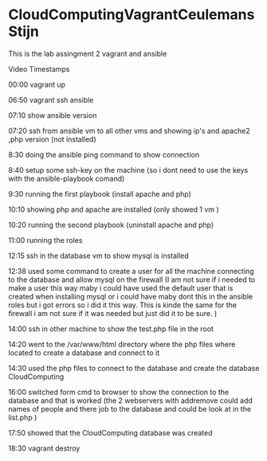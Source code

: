 # CloudComputingVagrantCeulemansStijn

This is the lab assingment 2 vagrant and ansible 

Video Timestamps

00:00 vagrant up

06:50 vagrant ssh ansible

07:10 show ansible version

07:20 ssh from ansible vm to all other vms and showing ip's and apache2 ,php version (not installed)

8:30 doing the ansible ping command to show connection 

8:40 setup some ssh-key on the machine (so i dont need to use the keys with the ansible-playbook comand)

9:30 running the first playbook (install apache and php)

10:10 showing php and apache are installed  (only showed 1 vm )

10:20 running the second playbook (uninstall apache and php)

11:00 running the roles 

12:15 ssh in the database vm to show mysql is installed 

12:38 used some command to create a user for all the machine connecting to the database and allow mysql on the firewall (I am not sure if i needed to make a user this way maby i could have used the default user that is created when installing mysql or i could have maby dont this in the ansible roles but i got errors so i did it this way. This is kinde the same for the firewall i am not sure if it was needed but just did it to be sure. )

14:00 ssh in other machine to show the test.php file in the root

14:20 went to the /var/www/html directory where the php files where located to create a database and connect to it

14:30 used the php files to connect to the database and create the database CloudComputing 

16:00 switched form cmd to browser to show the connection to the database and that is worked (the 2 webservers with addremove could add names of people and there job to the database and could be look at in the list.php )

17:50 showed that the CloudComputing database was created 

18:30 vagrant destroy 
